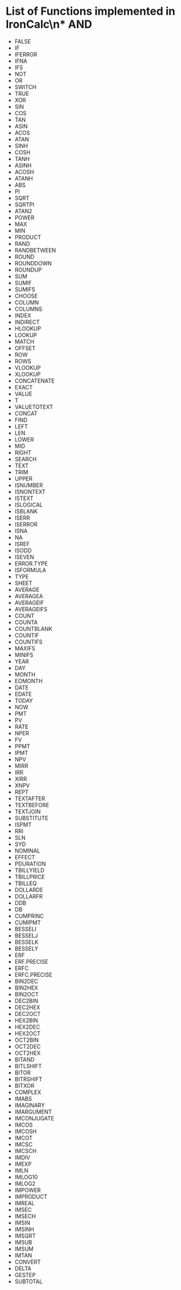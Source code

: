 # List of Functions implemented in IronCalc\n* AND
* FALSE
* IF
* IFERROR
* IFNA
* IFS
* NOT
* OR
* SWITCH
* TRUE
* XOR
* SIN
* COS
* TAN
* ASIN
* ACOS
* ATAN
* SINH
* COSH
* TANH
* ASINH
* ACOSH
* ATANH
* ABS
* PI
* SQRT
* SQRTPI
* ATAN2
* POWER
* MAX
* MIN
* PRODUCT
* RAND
* RANDBETWEEN
* ROUND
* ROUNDDOWN
* ROUNDUP
* SUM
* SUMIF
* SUMIFS
* CHOOSE
* COLUMN
* COLUMNS
* INDEX
* INDIRECT
* HLOOKUP
* LOOKUP
* MATCH
* OFFSET
* ROW
* ROWS
* VLOOKUP
* XLOOKUP
* CONCATENATE
* EXACT
* VALUE
* T
* VALUETOTEXT
* CONCAT
* FIND
* LEFT
* LEN
* LOWER
* MID
* RIGHT
* SEARCH
* TEXT
* TRIM
* UPPER
* ISNUMBER
* ISNONTEXT
* ISTEXT
* ISLOGICAL
* ISBLANK
* ISERR
* ISERROR
* ISNA
* NA
* ISREF
* ISODD
* ISEVEN
* ERROR.TYPE
* ISFORMULA
* TYPE
* SHEET
* AVERAGE
* AVERAGEA
* AVERAGEIF
* AVERAGEIFS
* COUNT
* COUNTA
* COUNTBLANK
* COUNTIF
* COUNTIFS
* MAXIFS
* MINIFS
* YEAR
* DAY
* MONTH
* EOMONTH
* DATE
* EDATE
* TODAY
* NOW
* PMT
* PV
* RATE
* NPER
* FV
* PPMT
* IPMT
* NPV
* MIRR
* IRR
* XIRR
* XNPV
* REPT
* TEXTAFTER
* TEXTBEFORE
* TEXTJOIN
* SUBSTITUTE
* ISPMT
* RRI
* SLN
* SYD
* NOMINAL
* EFFECT
* PDURATION
* TBILLYIELD
* TBILLPRICE
* TBILLEQ
* DOLLARDE
* DOLLARFR
* DDB
* DB
* CUMPRINC
* CUMIPMT
* BESSELI
* BESSELJ
* BESSELK
* BESSELY
* ERF
* ERF.PRECISE
* ERFC
* ERFC.PRECISE
* BIN2DEC
* BIN2HEX
* BIN2OCT
* DEC2BIN
* DEC2HEX
* DEC2OCT
* HEX2BIN
* HEX2DEC
* HEX2OCT
* OCT2BIN
* OCT2DEC
* OCT2HEX
* BITAND
* BITLSHIFT
* BITOR
* BITRSHIFT
* BITXOR
* COMPLEX
* IMABS
* IMAGINARY
* IMARGUMENT
* IMCONJUGATE
* IMCOS
* IMCOSH
* IMCOT
* IMCSC
* IMCSCH
* IMDIV
* IMEXP
* IMLN
* IMLOG10
* IMLOG2
* IMPOWER
* IMPRODUCT
* IMREAL
* IMSEC
* IMSECH
* IMSIN
* IMSINH
* IMSQRT
* IMSUB
* IMSUM
* IMTAN
* CONVERT
* DELTA
* GESTEP
* SUBTOTAL

